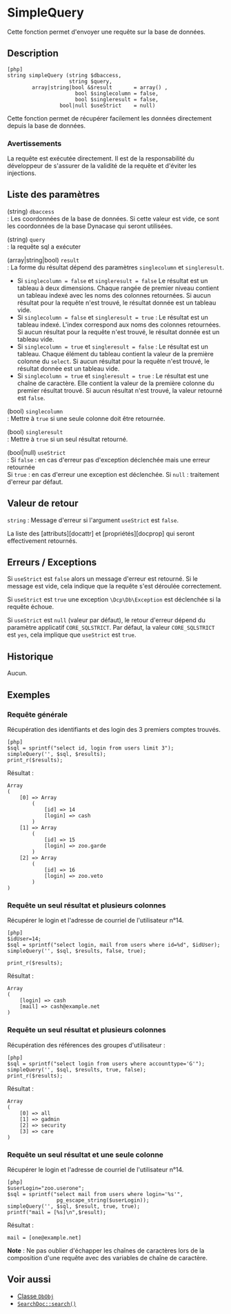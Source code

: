 # SimpleQuery


<div class="short-description" markdown="1">

Cette fonction permet d'envoyer une requête sur la base de données.

</div>


## Description  

    [php]
    string simpleQuery (string $dbaccess, 
                        string $query, 
            array|string|bool &$result       = array() , 
                          bool $singlecolumn = false, 
                          bool $singleresult = false, 
                     bool|null $useStrict    = null)

Cette fonction permet de récupérer facilement les données directement depuis la
base de données.

### Avertissements 

La requête est exécutée directement. Il est de la responsabilité du développeur
de s'assurer de la validité de la requête et d'éviter les injections.

## Liste des paramètres  

(string) `dbaccess`  
:   Les coordonnées de la base de données. Si cette valeur est vide, ce sont les
    coordonnées de la base Dynacase qui seront utilisées.


(string) `query`  
:   la requête sql a exécuter


(array|string|bool) `result`  
:   La forme du résultat dépend des paramètres `singlecolumn` et `singleresult`.

*   Si `singlecolumn = false` et `singleresult = false`
        Le résultat est un tableau à deux dimensions. 
        Chaque rangée de premier niveau contient un tableau indexé avec les noms
        des colonnes retournées.
        Si aucun résultat pour la requête n'est trouvé, le résultat 
        donnée est un tableau vide.  
*   Si `singlecolumn = false` et `singleresult = true`
    :   Le résultat est un tableau indexé. 
        L'index correspond aux noms des colonnes retournées.
        Si aucun résultat pour la requête n'est trouvé, le résultat 
        donnée est un tableau vide.  
*   Si `singlecolumn = true` et `singleresult = false`
    :   Le résultat est un tableau. 
        Chaque élément du tableau contient la valeur de la première colonne du 
        `select`. Si aucun résultat pour la requête n'est trouvé, le résultat 
        donnée est un tableau vide.  
*   Si `singlecolumn = true` et `singleresult = true`
    :   Le résultat est une chaîne de caractère. 
        Elle contient la valeur de la première colonne du premier résultat trouvé.
        Si aucun résultat n'est trouvé, la valeur retourné est `false`.


(bool) `singlecolumn`  
:   Mettre à `true` si une seule colonne doit être retournée.


(bool) `singleresult`  
:   Mettre à `true` si un seul résultat retourné.

(bool|null) `useStrict`  
:   Si `false` : en cas d'erreur pas d'exception déclenchée mais une erreur
    retournée  
    Si `true` : en cas d'erreur une exception est déclenchée.
    Si `null` : traitement d'erreur par défaut.

## Valeur de retour  

`string`
:   Message d'erreur si l'argument `useStrict` est `false`. 

La liste des [attributs][docattr] et [propriétés][docprop] qui seront
effectivement retournés.

## Erreurs / Exceptions  

Si `useStrict` est `false` alors un message d'erreur est retourné. Si le message
est vide, cela indique que la requête s'est déroulée correctement.

Si `useStrict` est `true` une exception `\Dcp\Db\Exception` est déclenchée si la
requête échoue.

Si `useStrict` est `null` (valeur par défaut), le retour d'erreur dépend du
paramètre applicatif `CORE_SQLSTRICT`. Par défaut, la valeur `CORE_SQLSTRICT`
est `yes`, cela implique que `useStrict` est `true`.


## Historique  

Aucun.


## Exemples  

### Requête générale

Récupération des identifiants et des login des 3 premiers comptes trouvés.

    [php]
    $sql = sprintf("select id, login from users limit 3");
    simpleQuery('', $sql, $results);
    print_r($results);

Résultat :

    Array
    (
        [0] => Array
            (
                [id] => 14
                [login] => cash
            )
        [1] => Array
            (
                [id] => 15
                [login] => zoo.garde
            )
        [2] => Array
            (
                [id] => 16
                [login] => zoo.veto
            )
    )

### Requête un seul résultat et plusieurs colonnes

Récupérer le login et l'adresse de courriel de l'utilisateur n°14.

    [php]
    $idUser=14;
    $sql = sprintf("select login, mail from users where id=%d", $idUser);
    simpleQuery('', $sql, $results, false, true);
    
    print_r($results); 

Résultat :

    Array
    (
        [login] => cash
        [mail] => cash@example.net
    )



### Requête un seul résultat et plusieurs colonnes

Récupération des références des groupes d'utilisateur :

    [php]
    $sql = sprintf("select login from users where accounttype='G'");
    simpleQuery('', $sql, $results, true, false);
    print_r($results);

Résultat :

    Array
    (
        [0] => all
        [1] => gadmin
        [2] => security
        [3] => care
    )


### Requête un seul résultat et une seule colonne

Récupérer le login et l'adresse de courriel de l'utilisateur n°14.

    [php]
    $userLogin="zoo.userone";
    $sql = sprintf("select mail from users where login='%s'", 
                    pg_escape_string($userLogin));
    simpleQuery('', $sql, $result, true, true);
    printf("mail = [%s]\n",$result); 

Résultat :

    mail = [one@example.net]

**Note** : Ne pas oublier d'échapper les chaînes de caractères lors de la
composition d'une requête avec des variables de chaîne de caractère.

## Voir aussi  

*   [Classe `DbObj`][dbobj]
*   [`SearchDoc::search()`][searchdocsearch]


<!-- links -->

[SearchDoc]:        #core-ref:a5216d5c-4e0f-4e3c-9553-7cbfda6b3255
[searchdocsearch]:  #core-ref:6f5cc024-66e4-429e-9071-67d4523a8e08
[dbobj]:            #core-ref:7a62bb83-17a0-478d-a853-bc359d0fb8fb
